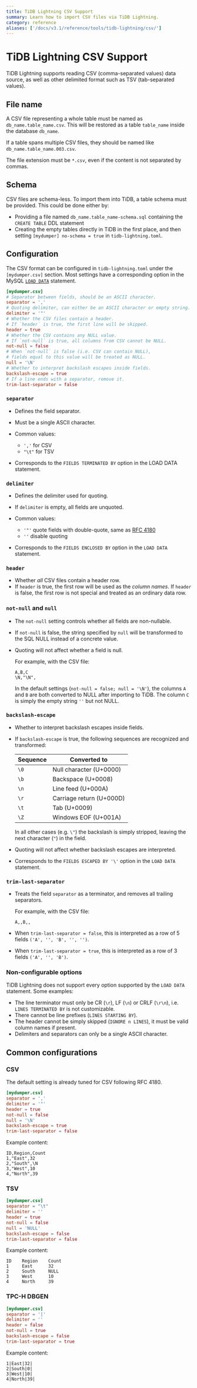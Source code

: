 ```yaml
---
title: TiDB Lightning CSV Support
summary: Learn how to import CSV files via TiDB Lightning.
category: reference
aliases: ['/docs/v3.1/reference/tools/tidb-lightning/csv/']
---
```


# TiDB Lightning CSV Support

TiDB Lightning supports reading CSV (comma-separated values) data source, as well as other
delimited format such as TSV (tab-separated values).

## File name

A CSV file representing a whole table must be named as `db_name.table_name.csv`. This will be
restored as a table `table_name` inside the database `db_name`.

If a table spans multiple CSV files, they should be named like `db_name.table_name.003.csv`.

The file extension must be `*.csv`, even if the content is not separated by commas.

## Schema

CSV files are schema-less. To import them into TiDB, a table schema must be provided. This could be
done either by:

* Providing a file named `db_name.table_name-schema.sql` containing the `CREATE TABLE` DDL
    statement
* Creating the empty tables directly in TiDB in the first place, and then setting
    `[mydumper] no-schema = true` in `tidb-lightning.toml`.

## Configuration

The CSV format can be configured in `tidb-lightning.toml` under the `[mydumper.csv]` section.
Most settings have a corresponding option in the MySQL [`LOAD DATA`] statement.

```toml
[mydumper.csv]
# Separator between fields, should be an ASCII character.
separator = ','
# Quoting delimiter, can either be an ASCII character or empty string.
delimiter = '"'
# Whether the CSV files contain a header.
# If `header` is true, the first line will be skipped.
header = true
# Whether the CSV contains any NULL value.
# If `not-null` is true, all columns from CSV cannot be NULL.
not-null = false
# When `not-null` is false (i.e. CSV can contain NULL),
# fields equal to this value will be treated as NULL.
null = '\N'
# Whether to interpret backslash escapes inside fields.
backslash-escape = true
# If a line ends with a separator, remove it.
trim-last-separator = false
```

[`LOAD DATA`]: https://dev.mysql.com/doc/refman/8.0/en/load-data.html

### `separator`

- Defines the field separator.
- Must be a single ASCII character.
- Common values:

    * `','` for CSV
    * `"\t"` for TSV

- Corresponds to the `FIELDS TERMINATED BY` option in the LOAD DATA statement.

### `delimiter`

- Defines the delimiter used for quoting.
- If `delimiter` is empty, all fields are unquoted.
- Common values:

    * `'"'` quote fields with double-quote, same as [RFC 4180]
    * `''` disable quoting

- Corresponds to the `FIELDS ENCLOSED BY` option in the `LOAD DATA` statement.

[RFC 4180]: https://tools.ietf.org/html/rfc4180

### `header`

- Whether *all* CSV files contain a header row.
- If `header` is true, the first row will be used as the
*column names*. If `header` is false, the first row is not special and treated as an ordinary data row.

### `not-null` and `null`

- The `not-null` setting controls whether all fields are non-nullable.
- If `not-null` is false, the
string specified by `null` will be transformed to the SQL NULL instead of a concrete value.
- Quoting will not affect whether a field is null.

    For example, with the CSV file:

    ```csv
    A,B,C
    \N,"\N",
    ```

    In the default settings (`not-null = false; null = '\N'`), the columns `A` and `B` are both
converted to NULL after importing to TiDB. The column `C` is simply the empty string `''` but not
NULL.

### `backslash-escape`

- Whether to interpret backslash escapes inside fields.
- If `backslash-escape` is true, the following sequences are
recognized and transformed:

    | Sequence | Converted to             |
    |----------|--------------------------|
    | `\0`     | Null character (U+0000)  |
    | `\b`     | Backspace (U+0008)       |
    | `\n`     | Line feed (U+000A)       |
    | `\r`     | Carriage return (U+000D) |
    | `\t`     | Tab (U+0009)             |
    | `\Z`     | Windows EOF (U+001A)     |

    In all other cases (e.g. `\"`) the backslash is simply stripped, leaving the next character (`"`)
in the field.

- Quoting will not affect whether backslash escapes are interpreted.

- Corresponds to the `FIELDS ESCAPED BY '\'` option in the `LOAD DATA` statement.

### `trim-last-separator`

- Treats the field `separator` as a terminator, and removes all trailing separators.

    For example, with the CSV file:

    ```csv
    A,,B,,
    ```

- When `trim-last-separator = false`, this is interpreted as a row of 5 fields `('A', '', 'B', '', '')`.
- When `trim-last-separator = true`, this is interpreted as a row of 3 fields `('A', '', 'B')`.

### Non-configurable options

TiDB Lightning does not support every option supported by the `LOAD DATA` statement. Some examples:

* The line terminator must only be CR (`\r`), LF (`\n`) or CRLF (`\r\n`), i.e. `LINES TERMINATED BY`
    is not customizable.
* There cannot be line prefixes (`LINES STARTING BY`).
* The header cannot be simply skipped (`IGNORE n LINES`), it must be valid column names if present.
* Delimiters and separators can only be a single ASCII character.

## Common configurations

### CSV

The default setting is already tuned for CSV following RFC 4180.

```toml
[mydumper.csv]
separator = ','
delimiter = '"'
header = true
not-null = false
null = '\N'
backslash-escape = true
trim-last-separator = false
```

Example content:

```
ID,Region,Count
1,"East",32
2,"South",\N
3,"West",10
4,"North",39
```

### TSV

```toml
[mydumper.csv]
separator = "\t"
delimiter = ''
header = true
not-null = false
null = 'NULL'
backslash-escape = false
trim-last-separator = false
```

Example content:

```
ID    Region    Count
1     East      32
2     South     NULL
3     West      10
4     North     39
```

### TPC-H DBGEN

```toml
[mydumper.csv]
separator = '|'
delimiter = ''
header = false
not-null = true
backslash-escape = false
trim-last-separator = true
```

Example content:

```
1|East|32|
2|South|0|
3|West|10|
4|North|39|
```
